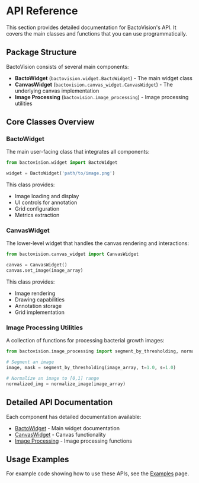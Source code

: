 # API Reference

This section provides detailed documentation for BactoVision's API. It covers the main classes and functions that you can use programmatically.

## Package Structure

BactoVision consists of several main components:

- **BactoWidget** (`bactovision.widget.BactoWidget`) - The main widget class
- **CanvasWidget** (`bactovision.canvas_widget.CanvasWidget`) - The underlying canvas implementation
- **Image Processing** (`bactovision.image_processing`) - Image processing utilities

## Core Classes Overview

### BactoWidget

The main user-facing class that integrates all components:

```python
from bactovision.widget import BactoWidget

widget = BactoWidget('path/to/image.png')
```

This class provides:

- Image loading and display
- UI controls for annotation
- Grid configuration
- Metrics extraction

### CanvasWidget

The lower-level widget that handles the canvas rendering and interactions:

```python
from bactovision.canvas_widget import CanvasWidget

canvas = CanvasWidget()
canvas.set_image(image_array)
```

This class provides:

- Image rendering
- Drawing capabilities
- Annotation storage
- Grid implementation

### Image Processing Utilities

A collection of functions for processing bacterial growth images:

```python
from bactovision.image_processing import segment_by_thresholding, normalize_image

# Segment an image
image, mask = segment_by_thresholding(image_array, t=1.0, s=1.0)

# Normalize an image to [0,1] range
normalized_img = normalize_image(image_array)
```

## Detailed API Documentation

Each component has detailed documentation available:

- [BactoWidget](bacto-widget.md) - Main widget documentation
- [CanvasWidget](canvas-widget.md) - Canvas functionality
- [Image Processing](image-processing.md) - Image processing functions

## Usage Examples

For example code showing how to use these APIs, see the [Examples](../examples.md) page.
